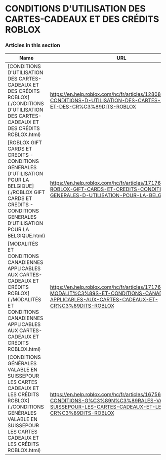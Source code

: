 # CONDITIONS D'UTILISATION DES CARTES-CADEAUX ET DES CRÉDITS ROBLOX  
### Articles in this section
Name|URL
-|-
[CONDITIONS D'UTILISATION DES CARTES-CADEAUX ET DES CRÉDITS ROBLOX](./CONDITIONS D'UTILISATION DES CARTES-CADEAUX ET DES CRÉDITS ROBLOX.html) |https://en.help.roblox.com/hc/fr/articles/12808609433108-CONDITIONS-D-UTILISATION-DES-CARTES-CADEAUX-ET-DES-CR%C3%89DITS-ROBLOX
[ROBLOX GIFT CARDS ET CREDITS - CONDITIONS GENERALES D’UTILISATION POUR LA BELGIQUE](./ROBLOX GIFT CARDS ET CREDITS - CONDITIONS GENERALES D’UTILISATION POUR LA BELGIQUE.html) |https://en.help.roblox.com/hc/fr/articles/17176205333652-ROBLOX-GIFT-CARDS-ET-CREDITS-CONDITIONS-GENERALES-D-UTILISATION-POUR-LA-BELGIQUE
[MODALITÉS ET CONDITIONS CANADIENNES APPLICABLES AUX CARTES-CADEAUX ET CRÉDITS ROBLOX](./MODALITÉS ET CONDITIONS CANADIENNES APPLICABLES AUX CARTES-CADEAUX ET CRÉDITS ROBLOX.html) |https://en.help.roblox.com/hc/fr/articles/17176123482644-MODALIT%C3%89S-ET-CONDITIONS-CANADIENNES-APPLICABLES-AUX-CARTES-CADEAUX-ET-CR%C3%89DITS-ROBLOX
[CONDITIONS GÉNÉRALES VALABLE EN SUISSEPOUR LES CARTES CADEAUX ET LES CRÉDITS ROBLOX](./CONDITIONS GÉNÉRALES VALABLE EN SUISSEPOUR LES CARTES CADEAUX ET LES CRÉDITS ROBLOX.html) |https://en.help.roblox.com/hc/fr/articles/16756334123028-CONDITIONS-G%C3%89N%C3%89RALES-VALABLE-EN-SUISSEPOUR-LES-CARTES-CADEAUX-ET-LES-CR%C3%89DITS-ROBLOX